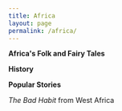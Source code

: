 ```yaml
---
title: Africa
layout: page
permalink: /africa/
---
```

**Africa's Folk and Fairy Tales**

**History**

**Popular Stories**

*The Bad Habit* from West Africa
